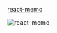 [react-memo](https://dmitripavlutin.com/use-react-memo-wisely/)

![react-memo](./images/react-memo.png)